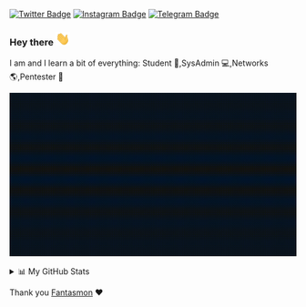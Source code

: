 [![Twitter Badge](https://img.shields.io/badge/-@kyb3rvizsla-1ca0f1?style=flat-square&labelColor=1c1c1f&logo=twitter&logoColor=white&link=https://twitter.com/kyb3rvizsla)](https://twitter.com/kyb3rvizsla) [![Instagram Badge](https://img.shields.io/badge/-@kyb3rvizsla-1ca0f1?style=flat-square&labelColor=1c1c1f&logo=instagram&logoColor=white&link=https://instagram.com/kyb3rvizsla)](https://instagram.com/instagram) [![Telegram Badge](https://img.shields.io/badge/-@kyb3rvizsla-1ca0f1?style=flat-square&labelColor=1c1c1f&logo=telegram&logoColor=dark&link=https://t.me/kyb3rvizsla)](https://t.me/kyb3rvizsla)
### Hey there <img src="hand.gif" width="25px">

I am and I learn a bit of everything: Student :blue_book:,SysAdmin :computer:,Networks :earth_americas:,Pentester :angel:

![Banner](banner.gif)

<details>
<summary>📊 My GitHub Stats</summary>
<br>

![GitHub Stats](https://github-readme-stats.vercel.app/api?username=kyb3rvizsla&show_icons=true&theme=react&include_all_commits=false)
![GitHub Top](https://github-readme-stats.vercel.app/api/top-langs/?username=kyb3rvizsla&show_icons=true&include_all_commits=true&hide_border=false&theme=react&layout=compact)

[My Git Stats](https://gitstats.me/kyb3rvizsla)

[My GitHub 2021 Skyline](https://skyline.github.com/kyb3rvizsla/2021)

<b>Note:</b> These metrics do not take into account my other repositories hosted by [kyb3rvizsla-others](https://github.com/kyb3rvizsla-others). The top languages is only a metric of the languages my public code consists of and doesn't reflect experience or skill level.

<details>
  <summary>🔥 My GitHub Streaks</summary>
  <br>
    <img src="https://github-readme-streak-stats.herokuapp.com?user=kyb3rvizsla&theme=tokyonight_duo&fire=DD6000" height="192px"/>
</details>

</details>

Thank you [Fantasmon](https://github.com/spawmc) :heart:
